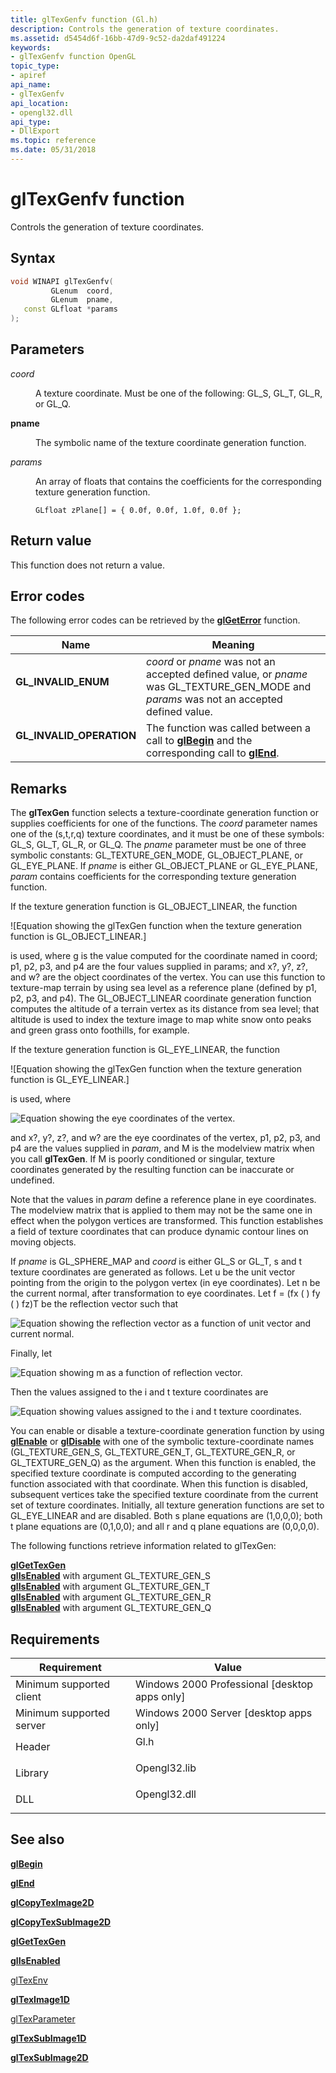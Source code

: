 ```yaml
---
title: glTexGenfv function (Gl.h)
description: Controls the generation of texture coordinates.
ms.assetid: d5454d6f-16bb-47d9-9c52-da2daf491224
keywords:
- glTexGenfv function OpenGL
topic_type:
- apiref
api_name:
- glTexGenfv
api_location:
- opengl32.dll
api_type:
- DllExport
ms.topic: reference
ms.date: 05/31/2018
---
```


# glTexGenfv function

Controls the generation of texture coordinates.

## Syntax


```C++
void WINAPI glTexGenfv(
         GLenum  coord,
         GLenum  pname,
   const GLfloat *params
);
```



## Parameters

<dl> <dt>

*coord* 
</dt> <dd>

A texture coordinate. Must be one of the following: GL\_S, GL\_T, GL\_R, or GL\_Q.

</dd> <dt>

**pname** 
</dt> <dd>

The symbolic name of the texture coordinate generation function.

</dd> <dt>

*params* 
</dt> <dd>

An array of floats that contains the coefficients for the corresponding texture generation function.

``` syntax
GLfloat zPlane[] = { 0.0f, 0.0f, 1.0f, 0.0f };
```

</dd> </dl>

## Return value

This function does not return a value.

## Error codes

The following error codes can be retrieved by the [**glGetError**](glgeterror.md) function.



| Name                                                                                                  | Meaning                                                                                                                                                |
|-------------------------------------------------------------------------------------------------------|--------------------------------------------------------------------------------------------------------------------------------------------------------|
| <dl> <dt>**GL\_INVALID\_ENUM**</dt> </dl>      | *coord* or *pname* was not an accepted defined value, or *pname* was GL\_TEXTURE\_GEN\_MODE and *params* was not an accepted defined value.<br/> |
| <dl> <dt>**GL\_INVALID\_OPERATION**</dt> </dl> | The function was called between a call to [**glBegin**](glbegin.md) and the corresponding call to [**glEnd**](glend.md). <br/>                 |



## Remarks

The **glTexGen** function selects a texture-coordinate generation function or supplies coefficients for one of the functions. The *coord* parameter names one of the (s,t,r,q) texture coordinates, and it must be one of these symbols: GL\_S, GL\_T, GL\_R, or GL\_Q. The *pname* parameter must be one of three symbolic constants: GL\_TEXTURE\_GEN\_MODE, GL\_OBJECT\_PLANE, or GL\_EYE\_PLANE. If *pname* is either GL\_OBJECT\_PLANE or GL\_EYE\_PLANE, *param* contains coefficients for the corresponding texture generation function.

If the texture generation function is GL\_OBJECT\_LINEAR, the function

![Equation showing the glTexGen function when the texture generation function is GL_OBJECT_LINEAR.]

is used, where g is the value computed for the coordinate named in coord; p1, p2, p3, and p4 are the four values supplied in params; and x?, y?, z?, and w? are the object coordinates of the vertex. You can use this function to texture-map terrain by using sea level as a reference plane (defined by p1, p2, p3, and p4). The GL\_OBJECT\_LINEAR coordinate generation function computes the altitude of a terrain vertex as its distance from sea level; that altitude is used to index the texture image to map white snow onto peaks and green grass onto foothills, for example.

If the texture generation function is GL\_EYE\_LINEAR, the function

![Equation showing the glTexGen function when the texture generation function is GL_EYE_LINEAR.]

is used, where

![Equation showing the eye coordinates of the vertex.](images/tex03.png)

and x?, y?, z?, and w? are the eye coordinates of the vertex, p1, p2, p3, and p4 are the values supplied in *param*, and M is the modelview matrix when you call **glTexGen**. If M is poorly conditioned or singular, texture coordinates generated by the resulting function can be inaccurate or undefined.

Note that the values in *param* define a reference plane in eye coordinates. The modelview matrix that is applied to them may not be the same one in effect when the polygon vertices are transformed. This function establishes a field of texture coordinates that can produce dynamic contour lines on moving objects.

If *pname* is GL\_SPHERE\_MAP and *coord* is either GL\_S or GL\_T, s and t texture coordinates are generated as follows. Let u be the unit vector pointing from the origin to the polygon vertex (in eye coordinates). Let n  be the current normal, after transformation to eye coordinates. Let f = (fx ( ) fy ( ) fz)T be the reflection vector such that

![Equation showing the reflection vector as a function of unit vector and current normal.](images/tex05.png)

Finally, let

![Equation showing m as a function of reflection vector.](images/tex07.png)

Then the values assigned to the i and t texture coordinates are

![Equation showing values assigned to the i and t texture coordinates.](images/tex06.png)

You can enable or disable a texture-coordinate generation function by using [**glEnable**](glenable.md) or [**glDisable**](gldisable.md) with one of the symbolic texture-coordinate names (GL\_TEXTURE\_GEN\_S, GL\_TEXTURE\_GEN\_T, GL\_TEXTURE\_GEN\_R, or GL\_TEXTURE\_GEN\_Q) as the argument. When this function is enabled, the specified texture coordinate is computed according to the generating function associated with that coordinate. When this function is disabled, subsequent vertices take the specified texture coordinate from the current set of texture coordinates. Initially, all texture generation functions are set to GL\_EYE\_LINEAR and are disabled. Both s plane equations are (1,0,0,0); both t plane equations are (0,1,0,0); and all r and q plane equations are (0,0,0,0).

The following functions retrieve information related to glTexGen:

<dl>

[**glGetTexGen**](glgettexgen.md)  
[**glIsEnabled**](glisenabled.md) with argument GL\_TEXTURE\_GEN\_S  
[**glIsEnabled**](glisenabled.md) with argument GL\_TEXTURE\_GEN\_T  
[**glIsEnabled**](glisenabled.md) with argument GL\_TEXTURE\_GEN\_R  
[**glIsEnabled**](glisenabled.md) with argument GL\_TEXTURE\_GEN\_Q  
</dl>

## Requirements



| Requirement | Value |
|-------------------------------------|-----------------------------------------------------------------------------------------|
| Minimum supported client<br/> | Windows 2000 Professional \[desktop apps only\]<br/>                              |
| Minimum supported server<br/> | Windows 2000 Server \[desktop apps only\]<br/>                                    |
| Header<br/>                   | <dl> <dt>Gl.h</dt> </dl>         |
| Library<br/>                  | <dl> <dt>Opengl32.lib</dt> </dl> |
| DLL<br/>                      | <dl> <dt>Opengl32.dll</dt> </dl> |



## See also

<dl> <dt>

[**glBegin**](glbegin.md)
</dt> <dt>

[**glEnd**](glend.md)
</dt> <dt>

[**glCopyTexImage2D**](glcopyteximage2d.md)
</dt> <dt>

[**glCopyTexSubImage2D**](glcopytexsubimage2d.md)
</dt> <dt>

[**glGetTexGen**](glgettexgen.md)
</dt> <dt>

[**glIsEnabled**](glisenabled.md)
</dt> <dt>

[glTexEnv](gltexenv-functions.md)
</dt> <dt>

[**glTexImage1D**](glteximage1d.md)
</dt> <dt>

[glTexParameter](gltexparameter-functions.md)
</dt> <dt>

[**glTexSubImage1D**](gltexsubimage1d.md)
</dt> <dt>

[**glTexSubImage2D**](gltexsubimage2d.md)
</dt> </dl>

 

 





